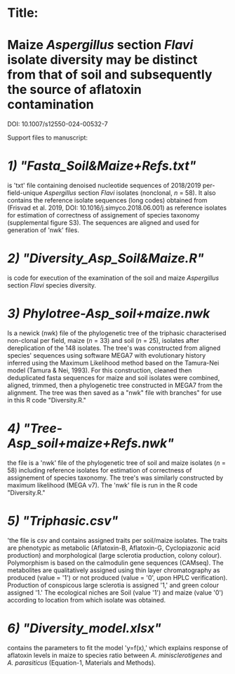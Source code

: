 # Title: #
# Maize *Aspergillus* section *Flavi* isolate diversity may be distinct from that of soil and subsequently the source of aflatoxin contamination #

DOI: 10.1007/s12550-024-00532-7

Support files to manuscript:

# *1) "Fasta_Soil&Maize+Refs.txt"* # 

is 'txt' file containing denoised nucleotide sequences of 2018/2019 per-field-unique *Aspergillus* section *Flavi* isolates (nonclonal, *n* = 58). It also contains the reference isolate sequences (long codes) obtained from (Frisvad et al. 2019, DOI: 10.1016/j.simyco.2018.06.001) as reference isolates for estimation of correctness of assignement of species taxonomy (supplemental figure S3). The sequences are aligned and used for generation of 'nwk' files.

# *2) "Diversity_Asp_Soil&Maize.R"* #

is code for execution of the examination of the soil and maize *Aspergillus* section *Flavi* species diversity.

# *3) Phylotree-Asp_soil+maize.nwk* #

Is a newick (nwk) file of the phylogenetic tree of the triphasic characterised non-clonal per field, maize (*n* = 33) and soil (*n* = 25), isolates after dereplication of the 148 isolates. The tree's was constructed from aligned species' sequences using software MEGA7 with evolutionary history inferred using the Maximum Likelihood method based on the Tamura-Nei model (Tamura & Nei, 1993). For this construction, cleaned then deduplicated fasta sequences for maize and soil isolates were combined, aligned, trimmed, then a phylogenetic tree constructed in MEGA7 from the alignment. The tree was then saved as a "nwk" file with branches" for use in this R code "Diversity.R."

# *4) "Tree-Asp_soil+maize+Refs.nwk"* #

the file is a 'nwk' file of the phylogenetic tree of soil and maize isolates (*n* = 58) including reference isolates for estimation of correctness of assignement of species taxonomy. The tree's was similarly constructed by maximum likelihood (MEGA v7). The 'nwk' file is run in the R code "Diversity.R."

# *5) "Triphasic.csv"* #

'the file is csv and contains assigned traits per soil/maize isolates. The traits are phenotypic as metabolic (Aflatoxin-B, Aflatoxin-G, Cyclopiazonic acid production) and morphological (large sclerotia production, colony colour). Polymorphism is based on the calmodulin gene sequences (CAMseq). The metabolites are qualitatively assigned using thin layer chromatography as produced (value = '1') or not produced (value = '0', upon HPLC verification). Production of conspicous large sclerotia is assigned '1,' and green colour assigned '1.' The ecological niches are Soil (value '1') and maize (value '0') according to location from which isolate was obtained.

# *6) "Diversity_model.xlsx"* #

contains the parameters to fit the model 'y=f(x),' which explains response of aflatoxin levels in maize to species ratio between *A. minisclerotigenes* and *A. parasiticus* (Equation-1, Materials and Methods).

